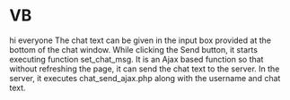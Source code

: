 # VB
hi everyone
The chat text can be given in the input box provided at the bottom of the chat window. 
While clicking the Send button, it starts executing function set_chat_msg. 
It is an Ajax based function so that without refreshing the page, it can send the chat text to the server.
In the server, it executes chat_send_ajax.php along with the username and chat text.
